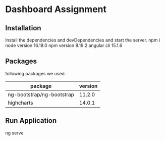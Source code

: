 # Dashboard Assignment

## Installation

Install the dependencies and devDependencies and start the server.
npm i
node version 16.18.0
npm version 8.19.2
angular cli 15.1.6

## Packages

following packages we used.

| package | version |
| ------ | ------ |
| ng-bootstrap/ng-bootstrap |  11.2.0|
| highcharts | 14.0.1 |

## Run Application

ng serve
